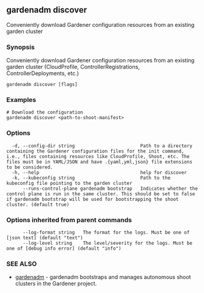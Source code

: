 ## gardenadm discover

Conveniently download Gardener configuration resources from an existing garden cluster

### Synopsis

Conveniently download Gardener configuration resources from an existing garden cluster (CloudProfile, ControllerRegistrations, ControllerDeployments, etc.)

```
gardenadm discover [flags]
```

### Examples

```
# Download the configuration
gardenadm discover <path-to-shoot-manifest>
```

### Options

```
  -d, --config-dir string                        Path to a directory containing the Gardener configuration files for the init command, i.e., files containing resources like CloudProfile, Shoot, etc. The files must be in YAML/JSON and have .{yaml,yml,json} file extensions to be considered.
  -h, --help                                     help for discover
  -k, --kubeconfig string                        Path to the kubeconfig file pointing to the garden cluster
      --runs-control-plane gardenadm bootstrap   Indicates whether the control plane is run in the same cluster. This should be set to false if gardenadm bootstrap will be used for bootstrapping the shoot cluster. (default true)
```

### Options inherited from parent commands

```
      --log-format string   The format for the logs. Must be one of [json text] (default "text")
      --log-level string    The level/severity for the logs. Must be one of [debug info error] (default "info")
```

### SEE ALSO

* [gardenadm](gardenadm.md)	 - gardenadm bootstraps and manages autonomous shoot clusters in the Gardener project.

